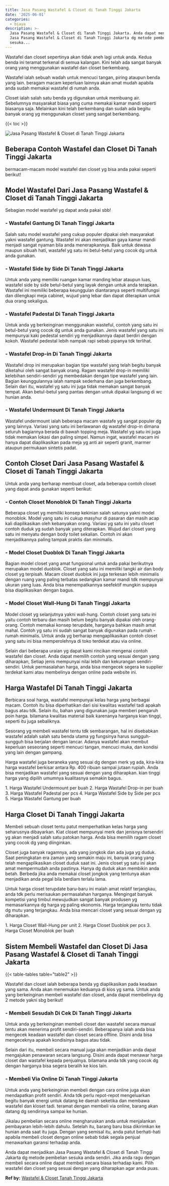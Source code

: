```yaml
---
title: Jasa Pasang Wastafel & Closet di Tanah Tinggi Jakarta
date: '2025-06-01'
categories:
  - biaya
description: >-
  Jasa Pasang Wastafel & Closet di Tanah Tinggi Jakarta. Anda dapat menjadikan
  Jasa Pasang Wastafel & Closet di Tanah Tinggi Jakarta dg metode pembelian
  sesuka...
---
```


Wastafel dan closet sepertinya akan tidak aneh lagi untuk anda. Kedua benda ini teramat terkenal di semua kalangan. Kini telah ada sangat banyak orang yang menggunakan wastafel dan closet berkembang.

Wastafel ialah sebuah wadah untuk mencuci tangan, piring ataupun benda yang lain. beragam macam keperluan lainnya akan amat mudah apabila anda sudah memakai wastafel di rumah anda.

Closet ialah salah satu benda yg digunakan untuk membuang air. Sebelumnya masyarakat biasa yang cuma memakai kamar mandi seperti biasanya saja. Melainkan kini telah berkembang dan sudah ada begitu banyak orang yg menggunakan closet yang sangat berkembang.

{{< toc >}}

![Jasa Pasang Wastafel & Closet di Tanah Tinggi Jakarta](/images/wastafel-closet-murah29.png)

## Beberapa Contoh Wastafel dan Closet Di Tanah Tinggi Jakarta

bermacam-macam model wastafel dan closet yg bisa anda pakai seperti berikut!

## Model Wastafel Dari Jasa Pasang Wastafel & Closet di Tanah Tinggi Jakarta

Sebagian model wastafel yg dapat anda pakai sbb!

### \- Wastafel Gantung Di Tanah Tinggi Jakarta

Salah satu model wastafel yang cukup populer dipakai oleh masyarakat yakni wastafel gantung. Wastafel ini akan menjadikan gaya kamar mandi menjadi sangat nyaman bila anda menerapkannya. Baik untuk dewasa maupun sibuah hati, wastafel yg satu ini betul-betul yang cocok dg untuk anda gunakan.

### \- Wastafel Side by Side Di Tanah Tinggi Jakarta

Untuk anda yang memiliki ruangan kamar manding lebar ataupun luas, wastafel side by side betul-betul yang layak dengan untuk anda terapkan. Wastafel ini memiliki beberapa keunggulan diantaranya seperti multifungsi dan dilengkapi meja cabinet, wujud yang lebar dan dapat diterapkan untuk dua orang sekaligus.

### \- Wastafel Padestal Di Tanah Tinggi Jakarta

Untuk anda yg berkeinginan menggunakan wasteful, contoh yang satu ini betul-betul yang cocok dg untuk anda gunakan. Jenis wastafel yang satu ini mempunyai kaki pedestal sendiri yg menjadikannya dapat berdiri dengan kokoh. Wastafel pedestal lebih nampak rapi sebab pipanya tdk terlihat.

### \- Wastafel Drop-in Di Tanah Tinggi Jakarta

Wastafel drop ini merupakan bagian tipe wastafel yang telah begitu banyak diketahui oleh sangat banyak orang. Ragam wastafel drop-in memiliki kelebihan sendiri-sendiri yg membedakan dengan tipe wastafel yang lain. Bagian keunggulannya ialah nampak sederhana dan juga berkembang. Selain dari itu, wastafel yg satu ini juga tidak memakan sangat banyak tempat. Akan betul-betul yang pantas dengan untuk dipakai langsung di wc hunian anda.

### \- Wastafel Undermount Di Tanah Tinggi Jakarta

Wastafel undermount ialah beberapa macam wastafe yg sangat populer dg yang lainnya. Variasi yang satu ini berlawanan dg wastafel drop-in dimana seluruh bagiannya berada di bawah topping meja. Wastafel yg satu ini juga tidak memakan lokasi dan paling simpel. Namun ingat, wastafel macam ini hanya dapat diaplikasikan pada meja yg anti air seperti granit, marmer ataupun permukaan sintetis padat.

## Contoh Closet Dari Jasa Pasang Wastafel & Closet di Tanah Tinggi Jakarta

Untuk anda yang berharap membuat closet, ada beberapa contoh closet yang dapat anda gunakan seperti berikut:

### \- Contoh Closet Monoblok Di Tanah Tinggi Jakarta

Beberapa closet yg memiliki konsep kekinian salah satunya yakni model monoblok. Model yang satu ini cukup masyhur di pasaran dan masih acap kali diaplikasikan oleh kebanyakan orang. Variasi yg satu ini yaitu closet contoh duduk yg sudah banyak yang diterapkan. Wujud dari closet yang satu ini menyatu dengan body toilet sekalian. Contoh ini akan menjadikannya paling tampak praktis dan minimalis.

### \- Model Closet Duoblok Di Tanah Tinggi Jakarta

Bagian model closet yang amat fungsional untuk anda pakai berikutnya merupakan model duoblok. Closet yang satu ini memiliki tangki air dan body closet yg terpisah. Macam closet duoblok ini juga terkesan lebih minimalis dengan ruang yang paling terbatas sedangkan kamar mandi tdk mempunyai ukuran yang luas. Anda bisa menempatkannya seefektif mungkin supaya bisa diaplikasikan dengan bagus.

### \- Model Closet Wall-Hung Di Tanah Tinggi Jakarta

Model closet yg selanjutnya yakni wall-hung. Contoh closet yang satu ini yaitu contoh terbaru dan masih belum begitu banyak dipakai oleh orang-orang. Contoh memakai konsep terupdate, harganya bahkan masih amat mahal. Contoh yg satu ini sudah sangat banyak digunakan pada rumah - rumah minimalis. Untuk anda yg berharap mengaplikasikan contoh closet yang satu ini bisa memperolehnya di toko terdekat atau via online.

Selain dari beberapa uraian yg dapat kami rincikan mengenai contoh wastafel dan closet. Anda dapat memilih contoh yang sesuai dengan yang diharapkan, Setiap jenis mempunyai nilai lebih dan kekurangan sendiri-sendiri. Untuk permasalahan harga, anda bisa mengecek segera ke supplier terdekat kami atau membelinya dengan online pada website ini.

## Harga Wastafel Di Tanah Tinggi Jakarta

Berbicara soal harga, wastafel mempunyai kelas harga yang berbagai macam. Contoh itu bisa diperhatikan dari sisi kwalitas wastafel tadi apakah bagus atau tdk. Selain itu, bahan yang digunakan juga memberi pengaruh poin harga. bilamana kwalitas material baik karenanya harganya kian tinggi, seperti itu juga sebaliknya.

Sesorang yg membeli wastafel tentu tdk sembarangan, hal ini disebabkan wastafel adalah salah satu benda utama yg fungsinya harus sungguh-sungguh bisa berjalan dengan lancar. Adanya wastafel akan membut keperluan seseorang seperti mencuci tangan, mencuci muka, dan kondisi yang lain dengan gampang.

Harga wastafel juga beraneka yang sesuai dg dengan merk yg ada, kira-kira harga wastafel berkisar antara Rp. 400 ribuan sampai jutaan rupiah. Anda bisa menjadikan wastafel yang sesuai dengan yang diharapkan. kian tinggi harga yang dipilih umumnya kualitasnya semakin bagus.

1\. Harga Wastafel Undermount per buah 2. Harga Wastafel Drop-in per buah 3. Harga Wastafel Padestal per pcs 4. Harga Wastafel Side by Side per pcs 5. Harga Wastafel Gantung per buah

## Harga Closet Di Tanah Tinggi Jakarta

Membeli sebuah closet tentu patut memperhatikan kelas harga yang seharusnya dibayarkan. Kiat closet mempunyai merk dan jenisnya tersendiri yg akan menjadi salah satu patokan harga. Anda bisa memilih ragam closet yang cocok dg yang diinginkan.

Closet juga banyak ragamnya, ada yang jongkok dan ada juga yg duduk. Saat peningkatan era zaman yang semakin maju ini, banyak orang yang telah mengaplikasikan closet duduk saat ini. Jenis closet yg satu ini akan amat mempermudah anda pastinya. Hanya dg duduk akan membikin anda betah. Berbeda jika anda memakai closet jongkok yang tentunya akan menjadikan anda pegal bila berdiam terlalu lama.

Untuk harga closet terupdate baru-baru ini malah amat relatif terjangkau, anda tdk perlu merisaukan permasalahan harganya. Mengingat banyak kompetisi yang timbul mewujudkan sangat banyak produsen yg memasarkannya dg harga yg paling ekonomis. Harga terjangkau tentu tidak dg mutu yang terjangkau. Anda bisa mencari closet yang sesuai dengan yg diharapkan.

1\. Harga Closet Wall-Hung per unit 2. Harga Closet Duoblok per pcs 3. Harga Closet Monoblok per buah

## Sistem Membeli Wastafel dan Closet Di Jasa Pasang Wastafel & Closet di Tanah Tinggi Jakarta

{{< table-tables table="table2" >}}

Wastafel dan closet ialah beberapa benda yg diaplikasikan pada keadaan yang sama. Anda akan menemukan keduanya di kios yg sama. Untuk anda yang berkeinginan membeli wastafel dan closet, anda dapat membelinya dg 2 metode yakni sbg berikut!

### \- Membeli Sesudah Di Cek Di Tanah Tinggi Jakarta

Untuk anda yg berkeinginan membeli closet dan wastafel secara manual tentu akan menerima profit sendiri-sendiri. Beberapanya ialah anda bisa mengecek keadaan wastafel dan closet secara offline. Disini anda bisa mengeceknya apakah kondisinya bagus atau tidak.

Selain dari itu, membeli secara manual juga akan menjadikan anda dapat mengajukan penawaran secara langsung. Disini anda dapat menawar harga closet dan wastafel kepada penjualnya. bilamana anda tdk yang cocok dg dengan harganya bisa segera beralih ke kios lain.

### \- Membeli Via Online Di Tanah Tinggi Jakarta

Untuk anda yang berkeinginan membeli dengan cara online juga akan mendapatkan profit sendiri. Anda tdk perlu repot-repot mengeluarkan begitu banyak energi untuk datang ke daerah seketika dan membawa wastafel dan kloset tadi. teramat dengan membeli via online, barang akan datang dg sendirinya sampai ke hunian.

Jikalau pembelian secara online mengharuskan anda untuk menjalankan pembayaran lebih-lebih dahulu. Setelah itu, barang baru bisa dikirimkan ke hunian anda saat itu juga. Dengan yang semisal itu, anda patut berhati-hati apabila membeli closet dengan online sebab tidak segala penjual menawarkan garansi terhadap anda.

Anda dapat menjadikan Jasa Pasang Wastafel & Closet di Tanah Tinggi Jakarta dg metode pembelian sesuka anda sendiri. Jika anda ragu dengan membeli secara online dapat membeli secara biasa terhadap kami. Pilih wastafel dan closet yang sesuai dengan yang diharapkan agar anda puas.

**Ref by:** [Wastafel & Closet Tanah Tinggi Jakarta](https://id.wikipedia.org/wiki/Wastafel)
